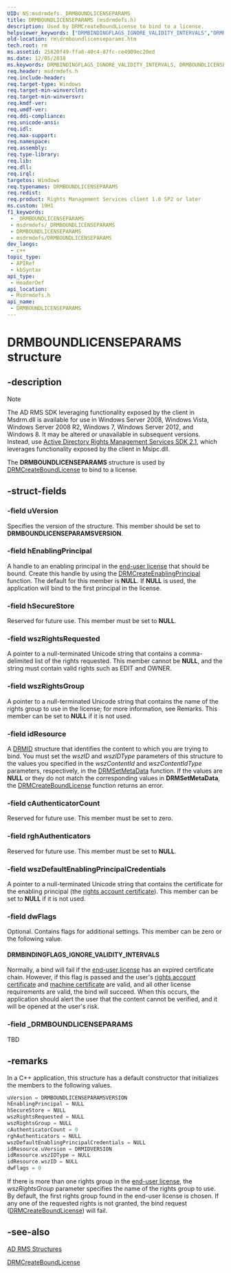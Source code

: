 ```yaml
---
UID: NS:msdrmdefs._DRMBOUNDLICENSEPARAMS
title: DRMBOUNDLICENSEPARAMS (msdrmdefs.h)
description: Used by DRMCreateBoundLicense to bind to a license.
helpviewer_keywords: ["DRMBINDINGFLAGS_IGNORE_VALIDITY_INTERVALS","DRMBOUNDLICENSEPARAMS","DRMBOUNDLICENSEPARAMS structure [Active Directory Rights Management Services SDK 1.0]","msdrmdefs/DRMBOUNDLICENSEPARAMS","rm.drmboundlicenseparams"]
old-location: rm\drmboundlicenseparams.htm
tech.root: rm
ms.assetid: 25820f49-ffa8-40c4-87fc-ce4909ec20ed
ms.date: 12/05/2018
ms.keywords: DRMBINDINGFLAGS_IGNORE_VALIDITY_INTERVALS, DRMBOUNDLICENSEPARAMS, DRMBOUNDLICENSEPARAMS structure [Active Directory Rights Management Services SDK 1.0], msdrmdefs/DRMBOUNDLICENSEPARAMS, rm.drmboundlicenseparams
req.header: msdrmdefs.h
req.include-header: 
req.target-type: Windows
req.target-min-winverclnt: 
req.target-min-winversvr: 
req.kmdf-ver: 
req.umdf-ver: 
req.ddi-compliance: 
req.unicode-ansi: 
req.idl: 
req.max-support: 
req.namespace: 
req.assembly: 
req.type-library: 
req.lib: 
req.dll: 
req.irql: 
targetos: Windows
req.typenames: DRMBOUNDLICENSEPARAMS
req.redist: 
req.product: Rights Management Services client 1.0 SP2 or later
ms.custom: 19H1
f1_keywords:
 - _DRMBOUNDLICENSEPARAMS
 - msdrmdefs/_DRMBOUNDLICENSEPARAMS
 - DRMBOUNDLICENSEPARAMS
 - msdrmdefs/DRMBOUNDLICENSEPARAMS
dev_langs:
 - c++
topic_type:
 - APIRef
 - kbSyntax
api_type:
 - HeaderDef
api_location:
 - Msdrmdefs.h
api_name:
 - DRMBOUNDLICENSEPARAMS
---
```


# DRMBOUNDLICENSEPARAMS structure


## -description

>[!Note]
>The AD RMS SDK leveraging functionality exposed by the client in Msdrm.dll is available for use in Windows Server 2008, Windows Vista, Windows Server 2008 R2, Windows 7, Windows Server 2012, and Windows 8. It may be altered or unavailable in subsequent versions. Instead, use <a href="/previous-versions/windows/desktop/msipc/microsoft-information-protection-and-control-client-portal">Active Directory Rights Management Services SDK 2.1</a>, which leverages functionality exposed by the client in Msipc.dll.

The <b>DRMBOUNDLICENSEPARAMS</b> structure is used by <a href="/previous-versions/windows/desktop/api/msdrm/nf-msdrm-drmcreateboundlicense">DRMCreateBoundLicense</a> to bind to a license.

## -struct-fields

### -field uVersion

Specifies the version of the structure. This member should be set to <b>DRMBOUNDLICENSEPARAMSVERSION</b>.

### -field hEnablingPrincipal

A handle to an enabling principal in the <a href="/previous-versions/windows/desktop/adrms_sdk/e-gly">end-user license</a> that should be bound. Create this handle by using the <a href="/previous-versions/windows/desktop/api/msdrm/nf-msdrm-drmcreateenablingprincipal">DRMCreateEnablingPrincipal</a> function. The default for this member is <b>NULL</b>. If <b>NULL</b> is used, the application will bind to the first principal in the license.

### -field hSecureStore

Reserved for future use. This member must be set to <b>NULL</b>.

### -field wszRightsRequested

A pointer to a null-terminated Unicode string that contains a comma-delimited list of the rights requested. This member cannot be <b>NULL</b>, and the string must contain valid rights such as EDIT and OWNER.

### -field wszRightsGroup

A pointer to a null-terminated Unicode string that contains the name of the rights group to use in the license; for more information, see Remarks. This member can be set to <b>NULL</b> if it is not used.

### -field idResource

A <a href="/windows/desktop/api/msdrmdefs/ns-msdrmdefs-drmid">DRMID</a> structure that identifies the content to which you are trying to bind. You must set the <i>wszID</i> and <i>wszIDType</i> parameters of this structure to the  values you  specified in the <i>wszContentId</i> and <i>wszContentIdType</i> parameters, respectively, in the <a href="/previous-versions/windows/desktop/api/msdrm/nf-msdrm-drmsetmetadata">DRMSetMetaData</a> function. If the values are <b>NULL</b> or they do not match the corresponding values in <b>DRMSetMetaData</b>,  the <a href="/previous-versions/windows/desktop/api/msdrm/nf-msdrm-drmcreateboundlicense">DRMCreateBoundLicense</a> function returns an error.

### -field cAuthenticatorCount

Reserved for future use. This member must be set to zero.

### -field rghAuthenticators

Reserved for future use. This member must be set to <b>NULL</b>.

### -field wszDefaultEnablingPrincipalCredentials

A pointer to a null-terminated Unicode string that contains the certificate for the enabling principal (the <a href="/previous-versions/windows/desktop/adrms_sdk/r-gly">rights account certificate</a>). This member can be set to <b>NULL</b> if it is not used.

### -field dwFlags

Optional. Contains flags for additional settings. This member can be zero or the following value.



#### DRMBINDINGFLAGS_IGNORE_VALIDITY_INTERVALS

Normally, a bind will fail if the <a href="/previous-versions/windows/desktop/adrms_sdk/e-gly">end-user license</a> has an expired certificate chain. However, if this flag is passed and the user's <a href="/previous-versions/windows/desktop/adrms_sdk/r-gly">rights account certificate</a> and <a href="/previous-versions/windows/desktop/adrms_sdk/m-gly">machine certificate</a> are valid, and all other license requirements are valid, the bind will succeed. When this occurs, the application should alert the user that the content cannot be verified, and it will be opened at the user's risk.

### -field _DRMBOUNDLICENSEPARAMS

TBD

## -remarks

In a C++ application, this structure has a default constructor that initializes the members to the following values.


```cpp
uVersion = DRMBOUNDLICENSEPARAMSVERSION
hEnablingPrincipal = NULL
hSecureStore = NULL
wszRightsRequested = NULL
wszRightsGroup = NULL
cAuthenticatorCount = 0
rghAuthenticators = NULL
wszDefaultEnablingPrincipalCredentials = NULL
idResource.uVersion = DRMIDVERSION
idResource.wszIDType = NULL
idResource.wszID = NULL
dwFlags = 0
```


If there is more than one rights group in the <a href="/previous-versions/windows/desktop/adrms_sdk/e-gly">end-user license</a>, the <i>wszRightsGroup</i> parameter specifies the name of the rights group to use. By default, the first rights group found in the end-user license is chosen. If any one of the requested rights is not granted, the bind request (<a href="/previous-versions/windows/desktop/api/msdrm/nf-msdrm-drmcreateboundlicense">DRMCreateBoundLicense</a>) will fail.

## -see-also

<a href="/previous-versions/windows/desktop/adrms_sdk/ad-rms-structures">AD RMS Structures</a>



<a href="/previous-versions/windows/desktop/api/msdrm/nf-msdrm-drmcreateboundlicense">DRMCreateBoundLicense</a>